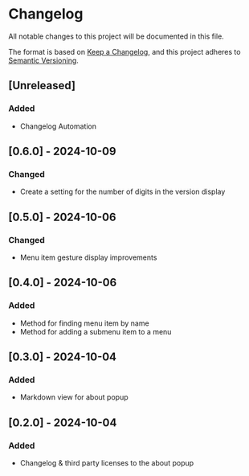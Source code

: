 # Changelog

All notable changes to this project will be documented in this file.

The format is based on [Keep a Changelog](https://keepachangelog.com/en/1.1.0/),
and this project adheres to [Semantic Versioning](https://semver.org/spec/v2.0.0.html).

## [Unreleased]

### Added

- Changelog Automation

## [0.6.0] - 2024-10-09

### Changed

- Create a setting for the number of digits in the version display

## [0.5.0] - 2024-10-06

### Changed

- Menu item gesture display improvements

## [0.4.0] - 2024-10-06

### Added

- Method for finding menu item by name
- Method for adding a submenu item to a menu

## [0.3.0] - 2024-10-04

### Added

- Markdown view for about popup

## [0.2.0] - 2024-10-04

### Added

- Changelog & third party licenses to the about popup
